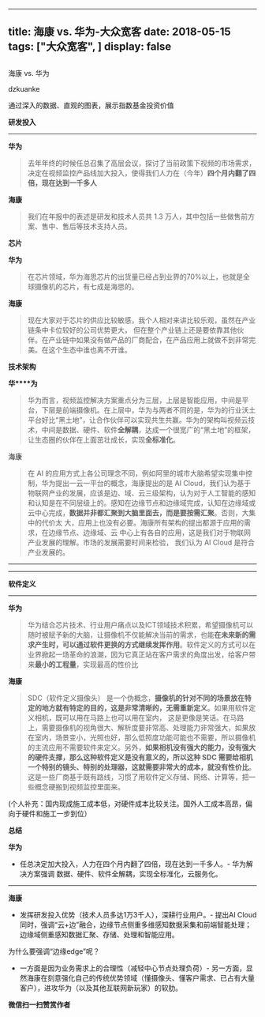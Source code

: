 
---
title:   海康 vs. 华为-大众宽客
date: 2018-05-15
tags: ["大众宽客", ]
display: false
---


## 



海康 vs. 华为




dzkuanke




通过深入的数据、直观的图表，展示指数基金投资价值


**研发投入**

****

**华为**

> 去年年终的时候任总召集了高层会议，探讨了当前政策下视频的市场需求，决定在视频监控产品线加大投入，使得我们人力在（今年）**四个月内翻了四倍，现在达到一千多人**



**海康**

> 我们在年报中的表述是研发和技术人员共 1.3 万人，其中包括一些做售前方案、售中、售后等技术支持人员。





**芯片**



**华为**

> 在芯片领域，华为海思芯片的出货量已经占到业界的70%以上，也就是全球摄像机的芯片，有七成是海思的。



**海康**

> 现在大家对于芯片的供应比较敏感，我个人相对来讲比较乐观，虽然在产业链条中卡位较好的公司优势更大， 但在整个产业链上还是要依靠其他伙伴。在产业链中如果没有做产品的厂商配合，在产品应用上就做不到非常完美。在这个生态中谁也离不开谁。





**技术架构**



**华****为**

> 华为而言，视频监控解决方案重点分为三层，上层是智能应用，中间是平台，下层是前端摄像机。在上层中，华为与两者不同的是，华为的行业沃土平台好比“黑土地”，让合作伙伴可以实现共生共赢。华为的架构叫视频云技术，中间是数据、硬件、软件**全解耦**，达成一个很宽广的“黑土地”的框架，让生态圈的伙伴在上面茁壮成长，实现**全标准化**。



海康

> 在 AI 的应用方式上各公司理念不同，例如阿里的城市大脑希望实现集中控制，华为提出一云一平台的概念，海康提出的是 AI Cloud，我们认为基于物联网产业的发展，应该是边、域、云三级架构，认为对于人工智能的感知和认知是在不同层级上的。感知在边缘节点和边缘域完成，认知在边缘域或云中心完成，**数据并非都汇聚到大脑里面去，而是要按需汇聚**。否则，大集中的代价太 大，应用上也没有必要。海康所有架构的提出都源于应用的需求，在边缘节点、边缘域、云 中心上有各自的应用，这是我们对于物联网产业发展的理解。市场的发展需要时间来检验， 我们认为 AI Cloud 是符合产业发展的。

****

****

**软件定义**

****

**华为**

> 华为结合芯片技术、行业用户痛点以及ICT领域技术积累，希望摄像机可以随时被赋予新的大脑，让摄像机不仅能解决当前的需求，也能**在未来新的需求产生时，可以通过软件更换的方式继续发挥作用**。软件定义的方式可以在业界掀起一场革命的浪潮，因为它真正站在客户需求的角度出发，给客户带来**最小的工程量**，实现最高的性价比



**海康**

> SDC（软件定义摄像头） 是一个伪概念，**摄像机的针对不同的场景放在特定的地方就有特定的目的，这是非常清晰的，无需重新定义**。如果用软件定义相机，既可以用在马路上也可以用在室内， 这是更像是笑话。在马路上，需要摄像机的视角很大、解析度要非常高、处理能力非常强大，如果放在室内，场景变小，光照也好，那么低照度功能可能也不需要，所以摄像机的主流应用不需要软件来定义。另外，**如果相机没有强大的能力，没有强大的硬件支撑，那么这种软件定义是没有意义的，所以这种 SDC 需要给相机一个特别的镜头、特别的处理器，这就需要非常大的成本，就没有性价比**。这是一些厂商基于既有路线，习惯了用软件定义存储、网络、计算等，把一些概念硬搬到视频监控里面来。



(个人补充：国内现成施工成本低，对硬件成本比较关注。国外人工成本高昂，偏向于硬件和施工一步到位）





**总结**



**华为**
- 任总决定加大投入，人力在四个月内翻了四倍，现在达到一千多人。- 华为解决方案强调 数据、硬件、软件全解耦，实现全标准化，云服务化。
****

**海康**
- 发挥研发投入优势（技术人员多达1万3千人），深耕行业用户。- 提出AI Cloud同时，强调“云+边”融合，边缘节点侧重多维感知数据采集和前端智能处理；边缘域侧重感知数据汇聚、存储、处理和智能应用。


为什么要强调“边缘edge”呢？
- 一方面是因为业务需求上的合理性（减轻中心节点处理负荷）- 另一方面，显然海康在刻意强化自己的传统优势领域（懂摄像头、懂客户需求、已占有大量客户），进攻华为（以及其他互联网新玩家）的软肋。



**微信扫一扫赞赏作者**















